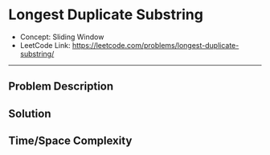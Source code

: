 # Longest Duplicate Substring

- Concept: Sliding Window
- LeetCode Link: https://leetcode.com/problems/longest-duplicate-substring/

---

## Problem Description

## Solution

## Time/Space Complexity

